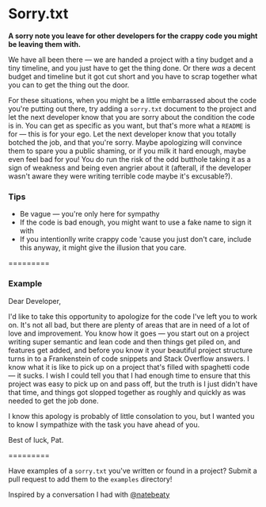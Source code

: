 Sorry.txt
=========

**A sorry note you leave for other developers for the crappy code you might be leaving them with.**

We have all been there — we are handed a project with a tiny budget and a tiny timeline, and you just have to get the thing done. Or there _was_ a decent budget and timeline but it got cut short and you have to scrap together what you can to get the thing out the door. 

For these situations, when you might be a little embarrassed about the code you're putting out there, try adding a `sorry.txt` document to the project and let the next developer know that you are sorry about the condition the code is in. You can get as specific as you want, but that's more what a `README` is for — this is for your ego. Let the next developer know that you totally botched the job, and that you're sorry. Maybe apologizing will convince them to spare you a public shaming, or if you milk it hard enough, maybe even feel bad for you! You do run the risk of the odd butthole taking it as a sign of weakness and being even angrier about it (afterall, if the developer wasn't aware they were writing terrible code maybe it's excusable?). 

### Tips

* Be vague — you're only here for sympathy
* If the code is bad enough, you might want to use a fake name to sign it with
* If you intentionlly write crappy code 'cause you just don't care, include this anyway, it might give the illusion that you care.

=========

### Example

Dear Developer,

I'd like to take this opportunity to apologize for the code I've left you to work on. It's not all bad, but there are plenty of areas that are in need of a lot of love and improvement. You know how it goes — you start out on a project writing super semantic and lean code and then things get piled on, and features get added, and before you know it your beautiful project structure turns in to a Frankenstein of code snippets and Stack Overflow answers. I know what it is like to pick up on a project that's filled with spaghetti code — it sucks. I wish I could tell you that I had enough time to ensure that this project was easy to pick up on and pass off, but the truth is I just didn't have that time, and things got slopped together as roughly and quickly as was needed to get the job done.

I know this apology is probably of little consolation to you, but I wanted you to know I sympathize with the task you have ahead of you.

Best of luck,
Pat.

=========

Have examples of a `sorry.txt` you've written or found in a project? Submit a pull request to add them to the `examples` directory!

Inspired by a conversation I had with [@natebeaty](https://twitter.com/natebeaty)